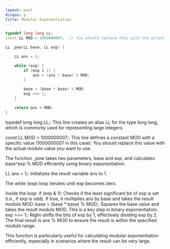 ```yaml
---
layout: post
disqus: y
title: Modular Exponentiation
---
```


```c++
typedef long long LL;
const LL MOD = 1000000007;  // You should replace this with the actual modulo value you want to use.

LL _pow(LL base, LL exp) {

    LL ans = 1;

    while (exp) {
        if (exp & 1) {
            ans = (ans * base) % MOD;
        }

        base = (base * base) % MOD;
        exp >>= 1;
    }

    return ans % MOD;
}
```

typedef long long LL;: This line creates an alias LL for the type long long, which is commonly used for representing large integers.

const LL MOD = 1000000007;: This line defines a constant MOD with a specific value (1000000007 in this case). You should replace this value with the actual modulo value you want to use.

The function _pow takes two parameters, base and exp, and calculates base^exp % MOD efficiently using binary exponentiation.

LL ans = 1;: Initializes the result variable ans to 1.

The while (exp) loop iterates until exp becomes zero.

Inside the loop:
if (exp & 1): Checks if the least significant bit of exp is set (i.e., if exp is odd). If true, it multiplies ans by base and takes the result modulo MOD.
base = (base * base) % MOD;: Squares the base value and takes the result modulo MOD. This is a key step in binary exponentiation.
exp >>= 1;: Right-shifts the bits of exp by 1, effectively dividing exp by 2.
The final result is ans % MOD to ensure the result is within the specified modulo range.

This function is particularly useful for calculating modular exponentiation efficiently, especially in scenarios where the result can be very large.
